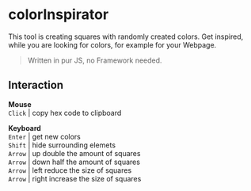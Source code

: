 # colorInspirator

This tool is creating squares with randomly created colors. Get inspired, while you are looking for colors, for example for your Webpage.

>Written in pur JS, no Framework needed.

## Interaction

**Mouse**  
`Click` | copy hex code to clipboard

**Keyboard**  
`Enter` | get new colors  
`Shift` | hide surrounding elemets  
`Arrow` | up double the amount of squares  
`Arrow` | down half the amount of squares  
`Arrow` | left reduce the size of squares  
`Arrow` | right increase the size of squares  
